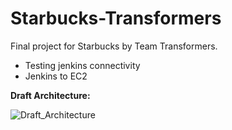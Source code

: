 # Starbucks-Transformers
Final project for Starbucks by Team Transformers.


- Testing jenkins connectivity
- Jenkins to EC2


**Draft Architecture:**


![Draft_Architecture](https://user-images.githubusercontent.com/44592616/57203452-06ebaf80-6f65-11e9-8194-e759583f73bb.png)






